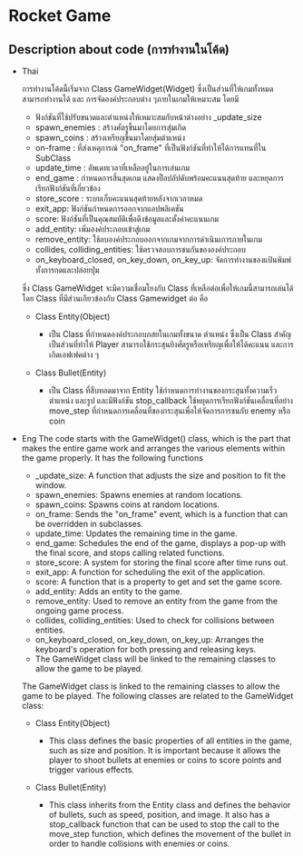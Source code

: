 # Rocket Game

## Description about code (การทำงานในโค้ด)

- Thai 

    การทำงานโค้ดนี้เริ่มจาก Class GameWidget(Widget) ซึ่งเป็นส่วนที่ให้เกมทั้งหมดสามารถทำงานได้ และ
    การจัดองค์ประกอบต่าง ๆภายในเกมให้เหมาะสม โดยมี 

    - ฟังก์ชันที่ใช้ปรับขนาดและตำแหน่งให้เหมาะสมกับหน้าต่างอย่าง _update_size 
    - spawn_enemies : สร้างศัตรูขึ้นมาโดยการสุ่มเกิด
    - spawn_coins : สร้างเหรียญขึ้นมาโดยสุ่มตำแหน่ง
    - on-frame : ที่ส่งเหตุการณ์ "on_frame" ที่เป็นฟังก์ชันที่ทำให้ได้การแทนที่ใน SubClass
    - update_time : อัพเดทเวลาที่เหลืออยู่ในการเล่นเกม 
    - end_game : กำหนดการสิ้นสุดเกม แสดงป็อปอัปดับพร้อมคะแนนสุดท้าย และหยุดการเรียกฟังก์ชันที่เกี่ยวข้อง
    - store_score : ระบบเก็บคะแนนสุดท้ายหลังจากเวลาหมด
    - exit_app: ฟังก์ชันกำหนดการออกจากแอปพลิเคชัน
    - score: ฟังก์ชันที่เป็นคุณสมบัติเพื่อดึงข้อมูลและตั้งค่าคะแนนเกม
    - add_entity: เพิ่มองค์ประกอบเข้าสู่เกม
    - remove_entity: ใช้ลบองค์ประกอบออกจากเกมจากการดำเนินเการภายในเกม
    - collides, colliding_entities: ใช้ตรวจสอบการชนกันขององค์ประกอบ
    - on_keyboard_closed, on_key_down, on_key_up: จัดการทำงานของแป้นพิมพ์ทั้งการกดและปล่อยปุ่ม


    ซึ่ง Class GameWidget จะมีความเชื่อมโยงกับ Class ที่เหลือต่อเพื่อให้เกมนี้สามารถเล่นได้
    โดย Class ที่มีส่วนเกียวข้องกับ Class Gamewidget ต่อ คือ


    - Class Entity(Object)
        - เป็น Class ที่กำหนดองค์ประกอบภสยในเกมทั้งขนาด ตำแหน่ง ซึ่งเป็น Class สำคัญเป็นส่วนที่ทำให้ Player สามารถใช้กระสุนยิงศัตรูหรือเหรียญเพื่อให้ได้คะแนน และการเกิดเอฟเฟคต่าง ๆ

    - Class Bullet(Entity)
        - เป็น Class ที่สืบทอดมาจาก Entity ใช้กำหนดการทำงานของกระสุนทั้งความเร็ว ตำแหน่ง และรูป และมีฟังก์ชัน stop_callback ใช้หยุดการเรียกฟังก์ชันเคลื่อนที่อย่าง move_step ที่กำหนดการเคลื่อนที่ของกระสุนเพื่อให้จัดการการชนกับ enemy หรือ coin



- Eng
    The code starts with the GameWidget() class, which is the part that makes the entire game work and arranges the various elements within the game properly. 
    It has the following functions

    - _update_size: A function that adjusts the size and position to fit the window.
    - spawn_enemies: Spawns enemies at random locations.
    - spawn_coins: Spawns coins at random locations.
    - on_frame: Sends the "on_frame" event, which is a function that can be overridden in subclasses.
    - update_time: Updates the remaining time in the game.
    - end_game: Schedules the end of the game, displays a pop-up with the final score, and stops calling related functions.
    - store_score: A system for storing the final score after time runs out.
    - exit_app: A function for scheduling the exit of the application.
    - score: A function that is a property to get and set the game score.
    - add_entity: Adds an entity to the game.
    - remove_entity: Used to remove an entity from the game from the ongoing game process.
    - collides, colliding_entities: Used to check for collisions between entities.
    - on_keyboard_closed, on_key_down, on_key_up: Arranges the keyboard's operation for both pressing and releasing keys.
    - The GameWidget class will be linked to the remaining classes to allow the game to be played.


    The GameWidget class is linked to the remaining classes to allow the game to be played. The following classes are related to the GameWidget class:

    - Class Entity(Object)
        - This class defines the basic properties of all entities in the game, such as size and position. It is important because it allows the player to shoot bullets at enemies or coins to score points and trigger various effects.

    - Class Bullet(Entity)
        - This class inherits from the Entity class and defines the behavior of bullets, such as speed, position, and image. It also has a stop_callback function that can be used to stop the call to the move_step function, which defines the movement of the bullet in order to handle collisions with enemies or coins.